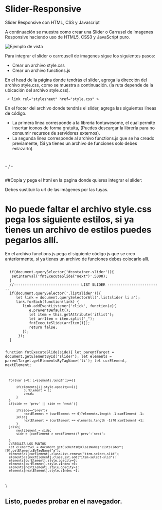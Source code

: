 # Slider-Responsive
Slider Responsive con HTML, CSS y Javascript

A continuación se muestra como crear una Slider o Carrusel de Imagenes Responsive haciendo uso de HTML5, CSS3 y JavaScript puro.

![Ejemplo de vista](https://abelosh.com/wp-content/uploads/2020/08/slider_responsive-1-1024x519.jpg)

Para integrar el slider o carrousell de imagenes sigue los siguientes pasos:

- Crear un archivo style.css
- Crear un archivo functions.js

En el head de la página donde tendrás el slider, agrega la dirección del archivo style.css, como se muestra a continuación. (la ruta depende de la ubicación del archivo style.css).

<code> < link rel="stylesheet" href="style.css" > </code>


En el footer del archivo donde tendrás el slider, agrega las siguientes líneas de código.

- La primera línea corresponde a la librería fontawesome, el cual permite insertar iconos de forma gratuita, (Puedes descargar la librería para no consumir recursos de servidores externos).
- La segunda línea corresponde al archivo functions.js que se ha creado previamente, (Si ya tienes un archivo de funciones solo debes enlazarlo).

<code>
  <script defer src="https://use.fontawesome.com/releases/v5.0.6/js/all.js"></script>
</code>
- / -
<code>
  <script defer src="functions.js"></script>
</code>


##Copia y pega el html en la pagina donde quieres integrar el slider:


Debes sustituir la url de las imágenes por las tuyas.

# No puede faltar el archivo style.css pega los siguiente estilos, si ya tienes un archivo de estilos puedes pegarlos allí.


En el archivo functions.js pega el siguiente código js que se creo anteriormente, si ya tienes un archivo de funciones debes colocarlo allí.

<code>
  if(document.querySelector('#container-slider')){
   setInterval('fntExecuteSlide("next")',5000);
  }
  //------------------------------ LIST SLIDER -------------------------
  if(document.querySelector('.listslider')){
     let link = document.querySelectorAll(".listslider li a");
     link.forEach(function(link) {
        link.addEventListener('click', function(e){
           e.preventDefault();
           let item = this.getAttribute('itlist');
           let arrItem = item.split("_");
           fntExecuteSlide(arrItem[1]);
           return false;
        });
      });
  }

  function fntExecuteSlide(side){
      let parentTarget = document.getElementById('slider');
      let elements = parentTarget.getElementsByTagName('li');
      let curElement, nextElement;

      for(var i=0; i<elements.length;i++){

          if(elements[i].style.opacity==1){
              curElement = i;
              break;
          }
      }
      if(side == 'prev' || side == 'next'){

          if(side=="prev"){
              nextElement = (curElement == 0)?elements.length -1:curElement -1;
          }else{
              nextElement = (curElement == elements.length -1)?0:curElement +1;
          }
      }else{
          nextElement = side;
          side = (curElement > nextElement)?'prev':'next';

      }
      //RESALTA LOS PUNTOS
      let elementSel = document.getElementsByClassName("listslider")[0].getElementsByTagName("a");
      elementSel[curElement].classList.remove("item-select-slid");
      elementSel[nextElement].classList.add("item-select-slid");
      elements[curElement].style.opacity=0;
      elements[curElement].style.zIndex =0;
      elements[nextElement].style.opacity=1;
      elements[nextElement].style.zIndex =1;
  }
</code>
  
## Listo, puedes probar en el navegador.
